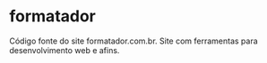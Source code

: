 # formatador
Código fonte do site formatador.com.br. Site com ferramentas para desenvolvimento web e afins.
